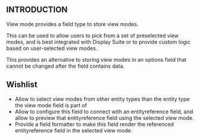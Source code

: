 INTRODUCTION
------------
 
View mode provides a field type to store view modes.

This can be used to allow users to pick from a set of preselected view modes, and is best integrated with Display Suite or to provide custom logic based on user-selected view modes.

This provides an alternative to storing view modes in an options field that cannot be changed after the field contains data.

## Wishlist

* Allow to select view modes from other entity types than the entity type the view mode field is part of
* Allow to configure this field to connect with an entityreference field, and allow to preview that entityreference field using the selected view mode.
* Provide a field formatter to make this field render the referenced entityreference field in the selected view mode.
